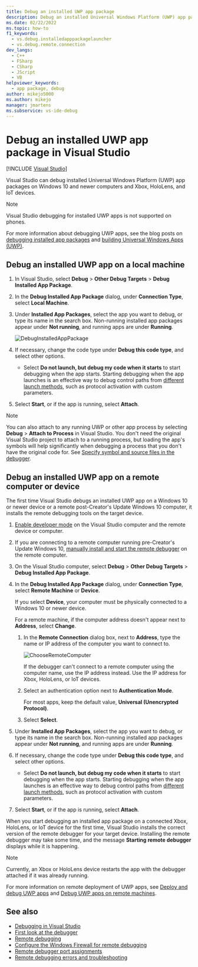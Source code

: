 ```yaml
---
title: Debug an installed UWP app package
description: Debug an installed Universal Windows Platform (UWP) app package in Visual Studio on Windows 10 and newer computers, Xbox, and Internet of Things (IoT) devices.
ms.date: 02/22/2022
ms.topic: how-to
f1_keywords: 
  - vs.debug.installedapppackagelauncher
  - vs.debug.remote.connection
dev_langs: 
  - C++
  - FSharp
  - CSharp
  - JScript
  - VB
helpviewer_keywords: 
  - app package, debug
author: mikejo5000
ms.author: mikejo
manager: jmartens
ms.subservice: vs-ide-debug
---
```

# Debug an installed UWP app package in Visual Studio

 [!INCLUDE [Visual Studio](~/includes/applies-to-version/vs-windows-only.md)]

Visual Studio can debug installed Universal Windows Platform (UWP) app packages on Windows 10 and newer computers and Xbox, HoloLens, and IoT devices.

>[!NOTE]
>Visual Studio debugging for installed UWP apps is not supported on phones.

For more information about debugging UWP apps, see the blog posts on [debugging installed app packages](https://devblogs.microsoft.com/devops/updates-for-debugging-installed-app-packages-in-visual-studio-2015-update-2/) and [building Universal Windows Apps (UWP)](https://devblogs.microsoft.com/visualstudio/universal-windows-apps-targeting-windows-10-anniversary-sdk/).

## Debug an installed UWP app on a local machine

1. In Visual Studio, select **Debug** > **Other Debug Targets** > **Debug Installed App Package**.

1. In the **Debug Installed App Package** dialog, under **Connection Type**, select **Local Machine**.

1. Under **Installed App Packages**, select the app you want to debug, or type its name in the search box. Non-running installed app packages appear under **Not running**, and running apps are under **Running**.

   ![DebugInstalledAppPackage](../debugger/media/debug-installed-app-pkg.png "DebugInstalledAppPackage")

1. If necessary, change the code type under **Debug this code type**, and select other options.
   - Select **Do not launch, but debug my code when it starts** to start debugging when the app starts. Starting debugging when the app launches is an effective way to debug control paths from [different launch methods](/windows/uwp/xbox-apps/automate-launching-uwp-apps), such as protocol activation with custom parameters.

1. Select **Start**, or if the app is running, select **Attach**.

> [!NOTE]
> You can also attach to any running UWP or other app process by selecting **Debug** > **Attach to Process** in Visual Studio. You don't need the original Visual Studio project to attach to a running process, but loading the app's symbols will help significantly when debugging a process that you don't have the original code for. See [Specify symbol and source files in the debugger](specify-symbol-dot-pdb-and-source-files-in-the-visual-studio-debugger.md).

## <a name="remote"></a> Debug an installed UWP app on a remote computer or device

The first time Visual Studio debugs an installed UWP app on a Windows 10 or newer device or a remote post-Creator's Update Windows 10 computer, it installs the remote debugging tools on the target device.

1. [Enable developer mode](/windows/uwp/get-started/enable-your-device-for-development) on the Visual Studio computer and the remote device or computer.

1. If you are connecting to a remote computer running pre-Creator's Update Windows 10, [manually install and start the remote debugger](../debugger/remote-debugging.md) on the remote computer.

1. On the Visual Studio computer, select **Debug** > **Other Debug Targets** > **Debug Installed App Package**.

1. In the **Debug Installed App Package** dialog, under **Connection Type**, select **Remote Machine** or **Device**.

   If you select **Device**, your computer must be physically connected to a Windows 10 or newer device.

   For a remote machine, if the computer address doesn't appear next to **Address**, select **Change**.

   1. In the **Remote Connection** dialog box, next to **Address**, type the name or IP address of the computer you want to connect to.

      ![ChooseRemoteComputer](../debugger/media/debug-remote-app-pkg.png "ChooseRemoteComputer")

      If the debugger can't connect to a remote computer using the computer name, use the IP address instead. Use the IP address for Xbox, HoloLens, or IoT devices.
   1. Select an authentication option next to **Authentication Mode**.

      For most apps, keep the default value, **Universal (Unencrypted Protocol)**.
   1. Select **Select**.

1. Under **Installed App Packages**, select the app you want to debug, or type its name in the search box. Non-running installed app packages appear under **Not running**, and running apps are under **Running**.

1. If necessary, change the code type under **Debug this code type**, and select other options.
   - Select **Do not launch, but debug my code when it starts** to start debugging when the app starts. Starting debugging when the app launches is an effective way to debug control paths from [different launch methods](/windows/uwp/xbox-apps/automate-launching-uwp-apps), such as protocol activation with custom parameters.

1. Select **Start**, or if the app is running, select **Attach**.

When you start debugging an installed app package on a connected Xbox, HoloLens, or IoT device for the first time, Visual Studio installs the correct version of the remote debugger for your target device. Installing the remote debugger may take some time, and the message **Starting remote debugger** displays while it is happening.

>[!NOTE]
>Currently, an Xbox or HoloLens device restarts the app with the debugger attached if it was already running.

For more information on remote deployment of UWP apps, see [Deploy and debug UWP apps](/windows/uwp/debug-test-perf/deploying-and-debugging-uwp-apps#advanced-remote-deployment-options) and [Debug UWP apps on remote machines](run-windows-store-apps-on-a-remote-machine.md).

## See also

- [Debugging in Visual Studio](../debugger/index.yml)
- [First look at the debugger](../debugger/debugger-feature-tour.md)
- [Remote debugging](../debugger/remote-debugging.md)
- [Configure the Windows Firewall for remote debugging](../debugger/configure-the-windows-firewall-for-remote-debugging.md)
- [Remote debugger port assignments](../debugger/remote-debugger-port-assignments.md)
- [Remote debugging errors and troubleshooting](../debugger/remote-debugging-errors-and-troubleshooting.md)